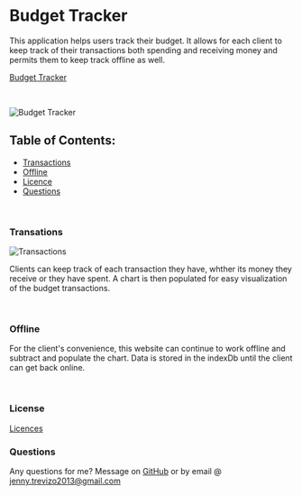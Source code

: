 # Budget Tracker

This application helps users track their budget. It allows for each client to keep track of their transactions both spending and receiving money and permits them to keep track offline as well.

[Budget Tracker](https://stark-inlet-85814.herokuapp.com/)

<br>

![Budget Tracker](https://user-images.githubusercontent.com/78758382/118586267-101cd300-b760-11eb-886d-7b62a7b22556.png)


## Table of Contents:
  * [Transactions](#search)
  * [Offline](#recipes)
  * [Licence](#license)
  * [Questions](#questions)
<br>

### Transations

![Transactions](https://user-images.githubusercontent.com/78758382/118586295-1a3ed180-b760-11eb-95cf-696bf0f88d78.png)


Clients can keep track of each transaction they have, whther its money they receive or they have spent. A chart is then populated for easy visualization of the budget transactions.

<br>

### Offline


For the client's convenience, this website can continue to work offline and subtract and populate the chart. Data is stored in the indexDb until the client can get back online.

<br>



### License
[Licences](https://opensource.org/licenses/MIT)
<br>

### Questions
Any questions for me? Message  on [GitHub](https://github.com/jtrevz) or by email @ jenny.trevizo2013@gmail.com
